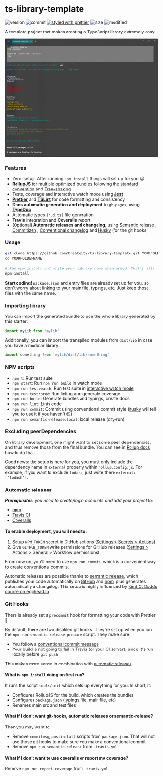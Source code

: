 # ts-library-template

![version](https://img.shields.io/github/package-json/v/Createitv/ts-library-template)
![commit](https://img.shields.io/github/commit-activity/w/Createitv/ts-library-template)
[![styled with prettier](https://img.shields.io/badge/styled_with-prettier-ff69b4.svg)](https://github.com/prettier/prettier)
![size](https://img.shields.io/github/repo-size/Createitv/ts-library-template)
![modified](https://img.shields.io/github/last-commit/Createitv/ts-library-template)

A template project that makes creating a TypeScript library extremely easy.

![screenshot](images/preview.png)

### Features

- Zero-setup. After running `npm install` things will set up for you :wink:
- **[RollupJS](https://rollupjs.org/)** for multiple optimized bundles following
  the [standard convention](http://2ality.com/2017/04/setting-up-multi-platform-packages.html)
  and [Tree-shaking](https://alexjoverm.github.io/2017/03/06/Tree-shaking-with-Webpack-2-TypeScript-and-Babel/)
- Tests, coverage and interactive watch mode using **[Jest](http://facebook.github.io/jest/)**
- **[Prettier](https://github.com/prettier/prettier)**
  and **[TSLint](https://palantir.github.io/tslint/)** for code formatting and consistency
- **Docs automatic generation and deployment** to `gh-pages`,
  using **[TypeDoc](http://typedoc.org/)**
- Automatic types `(*.d.ts)` file generation
- **[Travis](https://travis-ci.org)** integration and **[Coveralls](https://coveralls.io/)** report
- (Optional) **Automatic releases and changelog**,
  using [Semantic release](https://github.com/semantic-release/semantic-release)
  , [Commitizen](https://github.com/commitizen/cz-cli)
  , [Conventional changelog](https://github.com/conventional-changelog/conventional-changelog)
  and [Husky](https://github.com/typicode/husky) (for the git hooks)

### Usage

```bash
git clone https://github.com/Createitv/ts-library-template.git YOURFOLDERNAME
cd YOURFOLDERNAME

# Run npm install and write your library name when asked. That's all!
npm install
```

**Start coding!** `package.json` and entry files are already set up for you, so don't worry about
linking to your main file, typings, etc. Just keep those files with the same name.

### Importing library

You can import the generated bundle to use the whole library generated by this starter:

```javascript
import myLib from 'mylib'
```

Additionally, you can import the transpiled modules from `dist/lib` in case you have a modular
library:

```javascript
import something from 'mylib/dist/lib/something'
```

### NPM scripts

- `npm t`: Run test suite
- `npm start`: Run `npm run build` in watch mode
- `npm run test:watch`: Run test suite
  in [interactive watch mode](http://facebook.github.io/jest/docs/cli.html#watch)
- `npm run test:prod`: Run linting and generate coverage
- `npm run build`: Generate bundles and typings, create docs
- `npm run lint`: Lints code
- `npm run commit`: Commit using conventional commit
  style ([husky](https://github.com/typicode/husky) will tell you to use it if you haven't :wink:)
- `npm run semantic-release:local`: local release (dry-run) 

### Excluding peerDependencies

On library development, one might want to set some peer dependencies, and thus remove those from the
final bundle. You can see in [Rollup docs](https://rollupjs.org/#peer-dependencies) how to do that.

Good news: the setup is here for you, you must only include the dependency name in `external`
property within `rollup.config.js`. For example, if you want to exclude `lodash`, just write
there `external: ['lodash']`.

### Automatic releases

_**Prerequisites**: you need to create/login accounts and add your project to:_

- [npm](https://www.npmjs.com/)
- [Travis CI](https://travis-ci.org)
- [Coveralls](https://coveralls.io)

#### To enable deployment, you will need to:

1. Setup `NPM_TOKEN` secret in GitHub
   actions ([Settings > Secrets > Actions](https://github.com/gjuchault/typescript-service-starter/settings/secrets/actions))
2. Give `GITHUB_TOKEN` write permissions for GitHub
   releases ([Settings > Actions > General](https://github.com/gjuchault/typescript-service-starter/settings/actions) >
   Workflow permissions)

From now on, you'll need to use `npm run commit`, which is a convenient way to create conventional
commits.

Automatic releases are possible thanks
to [semantic release](https://github.com/semantic-release/semantic-release), which publishes your
code automatically on [GitHub](https://github.com/) and [npm](https://www.npmjs.com/), plus
generates automatically a changelog. This setup is highly influenced
by [Kent C. Dodds course on egghead.io](https://egghead.io/courses/how-to-write-an-open-source-javascript-library)

### Git Hooks

There is already set a `precommit` hook for formatting your code with Prettier :nail_care:

By default, there are two disabled git hooks. They're set up when you run
the `npm run semantic-release-prepare` script. They make sure:

- You follow
  a [conventional commit message](https://github.com/conventional-changelog/conventional-changelog)
- Your build is not going to fail in [Travis](https://travis-ci.org) (or your CI server), since it's
  run locally before `git push`

This makes more sense in combination with [automatic releases](#automatic-releases)

#### What is `npm install` doing on first run?

It runs the script `tools/init` which sets up everything for you. In short, it:

- Configures RollupJS for the build, which creates the bundles
- Configures `package.json` (typings file, main file, etc)
- Renames main src and test files

#### What if I don't want git-hooks, automatic releases or semantic-release?

Then you may want to:

- Remove `commitmsg`, `postinstall` scripts from `package.json`. That will not use those git hooks
  to make sure you make a conventional commit
- Remove `npm run semantic-release` from `.travis.yml`

#### What if I don't want to use coveralls or report my coverage?

Remove `npm run report-coverage` from `.travis.yml`
